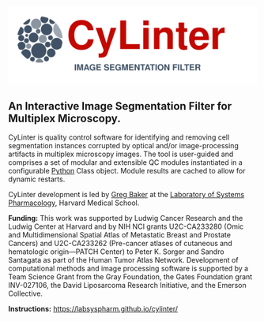 
![](docs/assets/images/cylinter-logo.svg)

## An Interactive Image Segmentation Filter for Multiplex Microscopy.

CyLinter is quality control software for identifying and removing cell segmentation instances corrupted by optical and/or image-processing artifacts in multiplex microscopy images. The tool is user-guided and comprises a set of modular and extensible QC modules instantiated in a configurable [Python](https://www.python.org) Class object. Module results are cached to allow for dynamic restarts.

CyLinter development is led by [Greg Baker](https://github.com/gjbaker) at the [Laboratory of Systems Pharmacology](https://labsyspharm.org/), Harvard Medical School.

**Funding:** This work was supported by Ludwig Cancer Research and the Ludwig Center at Harvard and by NIH NCI grants U2C-CA233280 (Omic and Multidimensional Spatial Atlas of Metastatic Breast and Prostate Cancers) and U2C-CA233262 (Pre-cancer atlases of cutaneous and hematologic origin—PATCH Center) to Peter K. Sorger and Sandro Santagata as part of the Human Tumor Atlas Network. Development of computational methods and image processing software is supported by a Team Science Grant from the Gray Foundation, the Gates Foundation grant INV-027106, the David Liposarcoma Research Initiative, and the Emerson Collective.

**Instructions:** https://labsyspharm.github.io/cylinter/
